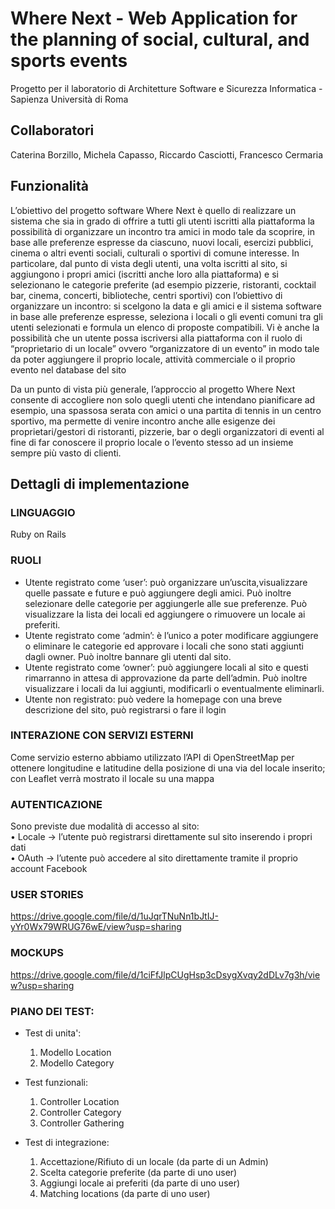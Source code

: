 # Where Next - Web Application for the planning of social, cultural, and sports events

Progetto per il laboratorio di Architetture Software e Sicurezza Informatica - Sapienza Università di Roma 

## Collaboratori
Caterina Borzillo, Michela Capasso, Riccardo Casciotti, Francesco Cermaria
## Funzionalità
L’obiettivo del progetto software Where Next è quello di realizzare un sistema che sia in grado di offrire a tutti gli utenti iscritti alla piattaforma la possibilità di organizzare un incontro tra amici in modo tale da scoprire, in base alle preferenze espresse da ciascuno, nuovi locali, esercizi pubblici, cinema o altri eventi sociali, culturali o sportivi di comune interesse.  In particolare, dal punto di vista degli utenti, una volta iscritti al sito, si aggiungono i propri amici (iscritti anche loro alla piattaforma) e si selezionano le categorie preferite (ad esempio pizzerie, ristoranti, cocktail bar, cinema, concerti, biblioteche, centri sportivi) con l’obiettivo di organizzare un incontro: si scelgono la data e gli amici e il sistema software in base alle preferenze espresse, seleziona i locali o gli eventi comuni tra gli utenti selezionati e formula un elenco di proposte compatibili. Vi è anche la possibilità che un utente possa iscriversi alla piattaforma con il ruolo di “proprietario di un locale” ovvero “organizzatore di un evento” in modo tale da poter aggiungere il proprio locale, attività commerciale o il proprio evento nel database del sito

 Da un punto di vista più generale, l’approccio al progetto Where Next consente di accogliere non solo quegli utenti che intendano pianificare ad esempio, una spassosa serata con amici o una partita di tennis in un centro sportivo, ma permette di venire incontro anche alle esigenze dei proprietari/gestori di ristoranti, pizzerie, bar o degli organizzatori di eventi al fine di far conoscere il proprio locale o l’evento stesso ad un insieme sempre più vasto di clienti.

## Dettagli di implementazione
### LINGUAGGIO
Ruby on Rails

### RUOLI
-	Utente registrato come ‘user’: può organizzare un’uscita,visualizzare quelle passate e future e può aggiungere degli amici. Può inoltre selezionare delle categorie per aggiungerle alle sue preferenze. Può visualizzare la lista dei locali ed aggiungere o rimuovere un locale ai preferiti. 
-	Utente registrato come ‘admin’: è l’unico a poter modificare aggiungere o eliminare le categorie ed approvare i locali che sono stati aggiunti dagli owner. Può inoltre bannare gli utenti dal sito. 
-	Utente registrato come ‘owner’: può aggiungere locali al sito e questi rimarranno in attesa di approvazione da parte dell’admin. Può inoltre visualizzare i locali da lui aggiunti, modificarli o eventualmente eliminarli. 
-	Utente non registrato: può vedere la homepage con una breve descrizione del sito, può registrarsi o fare il login 

### INTERAZIONE CON SERVIZI ESTERNI 
Come servizio esterno abbiamo utilizzato l’API di OpenStreetMap per ottenere longitudine e latitudine della posizione di una via del locale inserito; con Leaflet verrà mostrato il locale su una mappa 
 
### AUTENTICAZIONE  
 Sono previste due modalità di accesso al sito:  
•	Locale -> l’utente può registrarsi direttamente sul sito inserendo i propri dati  
•	OAuth -> l’utente può accedere al sito direttamente tramite il proprio account Facebook 

### USER STORIES 
https://drive.google.com/file/d/1uJqrTNuNn1bJtIJ-yYr0Wx79WRUG76wE/view?usp=sharing

### MOCKUPS
https://drive.google.com/file/d/1ciFfJlpCUgHsp3cDsygXvqy2dDLv7g3h/view?usp=sharing

### PIANO DEI TEST: 

-  Test di unita':
    1. Modello Location 
    2. Modello Category 
  
-  Test funzionali:
    1. Controller Location 
    2. Controller Category 
    3. Controller Gathering
  
-  Test di integrazione: 
    1. Accettazione/Rifiuto di un locale (da parte di un Admin) 
    2. Scelta categorie preferite (da parte di uno user)
    3. Aggiungi locale ai preferiti (da parte di uno user)
    4. Matching locations (da parte di uno user)
